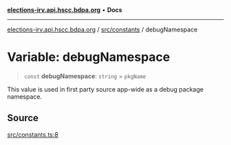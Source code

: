 [**elections-irv.api.hscc.bdpa.org**](../../../README.md) • **Docs**

***

[elections-irv.api.hscc.bdpa.org](../../../README.md) / [src/constants](../README.md) / debugNamespace

# Variable: debugNamespace

> `const` **debugNamespace**: `string` = `pkgName`

This value is used in first party source app-wide as a debug package
namespace.

## Source

[src/constants.ts:8](https://github.com/Xunnamius/elections_irv.api.hscc.bdpa.org/blob/c917ea60595d63d322e4038beb12d08f7d64cdd2/src/constants.ts#L8)
